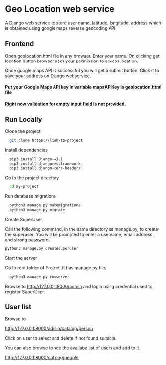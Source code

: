 
# Geo Location web service

A Django web service to store user name, latitude, longitude, address 
which is obtained using google maps reverse geocoding API
## Frontend

Open geolocation.html file in any browser.
Enter your name. On clicking get location button browser asks your permission to access
location.

Once google maps API is successful you will get a submit button.
Click it to save your address on Django webservice.

#### Put your Google Maps API key in variable mapsAPIKey is geolocation.html file
#### Right now validation for empty input field is not provided. 
## Run Locally

Clone the project

```bash
  git clone https://link-to-project
```

Install dependencies

```bash
  pip3 install Django~=3.1
  pip3 install djangorestframework
  pip3 install django-cors-headers
```

Go to the project directory

```bash
  cd my-project
```

Run database migrations
```bash
  python3 manage.py makemigrations
  python3 manage.py migrate
```

Create SuperUser

Call the following command, in the same directory as manage.py, 
to create the superuser. You will be prompted to enter a username,
 email address, and strong password.

 ```bash
 python3 manage.py createsuperuser
 ```

Start the server

 Go to root folder of Project  .It has manage.py file.
 

```bash
  python3 manage.py runserver
```

Browse to http://127.0.0.1:8000/admin and login using
credential used to register SuperUser.

## User list

Browse to 

http://127.0.0.1:8000/admin/catalog/person

Click on user to select and delete if not found suitable.

You can also browse to see the availabe list of users and add to it.

http://127.0.0.1:8000/catalog/people